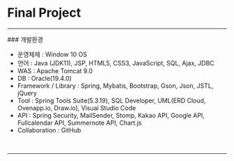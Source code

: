 # Final Project <Stream>
<hr>
### 개발환경

- 운영체제 : Window 10 OS
- 언어 : Java (JDK11), JSP, HTML5, CSS3, JavaScript, SQL, Ajax, JDBC
- WAS : Apache Tomcat 9.0
- DB : Oracle(19.4.0)
- Framework / Library : Spring, Mybatis, Bootstrap, Gson, Json, JSTL, jQuery
- Tool : Spring Tools Suite(5.3.19), SQL Developer, UML(ERD Cloud, Ovenapp.io, Draw.io), Visual Studio Code
- API : Spring Security, MailSender, Stomp, Kakao API, Google API, Fullcalendar API, Summernote API, Chart.js
- Collaboration : GitHub
<br>
<hr>


